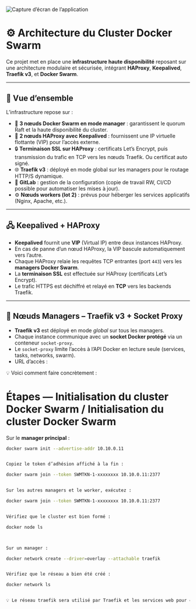 #


![Capture d’écran de l’application](Schéma_Architecture.png)





# ⚙️ Architecture du Cluster Docker Swarm

Ce projet met en place une **infrastructure haute disponibilité** reposant sur une architecture modulaire et sécurisée, intégrant **HAProxy**, **Keepalived**, **Traefik v3**, et **Docker Swarm**.

---

## 🧩 Vue d’ensemble

L’infrastructure repose sur :

- 🐳 **3 nœuds Docker Swarm en mode manager** : garantissent le quorum Raft et la haute disponibilité du cluster.
- 🧠 **2 nœuds HAProxy avec Keepalived** : fournissent une IP virtuelle flottante (VIP) pour l’accès externe.
- 🔒 **Terminaison SSL sur HAProxy** : certificats Let’s Encrypt, puis transmission du trafic en TCP vers les nœuds Traefik. Ou certificat auto signé.
- 🌐 **Traefik v3** : déployé en mode global sur les managers pour le routage HTTP/S dynamique.
- 🧰 **GitLab** : gestion de la configuration (copie de travail RW, CI/CD possible pour automatiser les mises à jour).
- ⚙️ **Nœuds workers (lot 2)** : prévus pour héberger les services applicatifs (Nginx, Apache, etc.).

---

## 🖧 Keepalived + HAProxy

- **Keepalived** fournit une **VIP** (Virtual IP) entre deux instances HAProxy.  
- En cas de panne d’un nœud HAProxy, la VIP bascule automatiquement vers l’autre.  
- Chaque HAProxy relaie les requêtes TCP entrantes (port `443`) vers les **managers Docker Swarm**.  
- La **terminaison SSL** est effectuée sur HAProxy (certificats Let’s Encrypt).  
- Le trafic HTTPS est déchiffré et relayé en **TCP** vers les backends Traefik.

---

## 🚢 Nœuds Managers – Traefik v3 + Socket Proxy

- **Traefik v3** est déployé en mode *global* sur tous les managers.
- Chaque instance communique avec un **socket Docker protégé** via un conteneur `socket-proxy`.
- Le `socket-proxy` limite l’accès à l’API Docker en lecture seule (services, tasks, networks, swarm).
- URL d’accès :

💡 Voici comment faire concrètement :

 # Étapes — Initialisation du cluster Docker Swarm /  Initialisation du cluster Docker Swarm


Sur le **manager principal** :

```bash
docker swarm init --advertise-addr 10.10.0.11


Copiez le token d’adhésion affiché à la fin :

docker swarm join --token SWMTKN-1-xxxxxxxx 10.10.0.11:2377


Sur les autres managers et le worker, exécutez :

docker swarm join --token SWMTKN-1-xxxxxxxx 10.10.0.11:2377


Vérifiez que le cluster est bien formé :

docker node ls



Sur un manager :

docker network create --driver=overlay --attachable traefik


Vérifiez que le réseau a bien été créé :

docker network ls


💡 Le réseau traefik sera utilisé par Traefik et les services web pour communiquer à travers le cluster.

